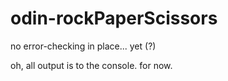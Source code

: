 # odin-rockPaperScissors

no error-checking in place... yet (?)

oh, all output is to the console. for now.

